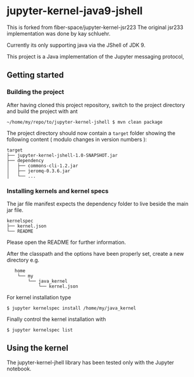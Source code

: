 # jupyter-kernel-java9-jshell

This is forked from fiber-space/jupyter-kernel-jsr223
The original jsr233 implementation was done by kay schluehr.

Currently its only supporting java via the JShell of JDK 9.

This project is a Java implementation of the Jupyter messaging protocol, 



## Getting started

### Building the project

After having cloned this project repository, switch to the project directory and build the project 
with ant

	~/home/my/repo/to/jupyter-kernel-jshell $ mvn clean package

	

The project directory should now contain a `target` folder showing the following content 
( modulo changes in version numbers ):

	target
	├── jupyter-kernel-jshell-1.0-SNAPSHOT.jar
	├── dependency
	│   ├── commons-cli-1.2.jar
	│   ├── jeromq-0.3.6.jar
	│   └── ...
	

### Installing kernels and kernel specs

The jar file manifest expects the dependency folder to live beside the main jar file.


	kernelspec
	├── kernel.json
	└── README

Please open the README for further information.

After the classpath and the options have been properly set, create a new directory e.g.

	   home
	    └── my
			└── java_kernel
			    └── kernel.json

For kernel installation type

	$ jupyter kernelspec install /home/my/java_kernel

Finally control the kernel installation with	

	$ jupyter kernelspec list

## Using the kernel 

The jupyter-kernel-jhell library has been tested only with the Jupyter notebook.

